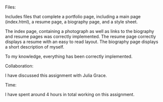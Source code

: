 Files:

Includes files that complete a portfolio page, including a main page (index.html), a resume page, a biography page, and a style sheet.

The index page, containing a photograph as well as links to the biography and resume pages was correctly implemented.
The resume page correctly displays a resume with an easy to read layout.
The biography page displays a short description of myself.

To my knowledge, everything has been correctly implemented.

Collaboration:

I have discussed this assignment with Julia Grace.

Time:

I have spent around 4 hours in total working on this assignment.
